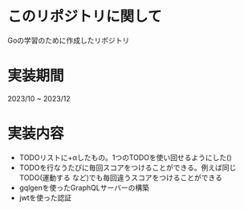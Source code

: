 # このリポジトリに関して
Goの学習のために作成したリポジトリ

# 実装期間
2023/10 ~ 2023/12

# 実装内容
- TODOリストに+αしたもの。1つのTODOを使い回せるようにした()
- TODOを行なうたびに毎回スコアをつけることができる。例えば同じTODO(運動する など)でも毎回違うスコアをつけることができる 
- gqlgenを使ったGraphQLサーバーの構築
- jwtを使った認証
